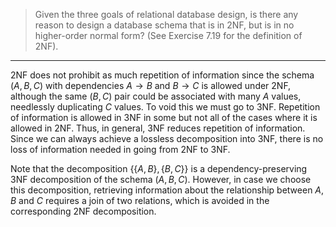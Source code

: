 > Given the three goals of relational database design, is there any reason
> to design a database schema that is in 2NF, but is in no higher-order 
> normal form? (See Exercise 7.19 for the definition of 2NF). 

--------------------------------

2NF does not prohibit as much repetition of information since the schema 
$(A,B,C)$ with dependencies $A \rightarrow B$ and $B \rightarrow C$ is 
allowed under 2NF, although the same $(B,C)$ pair could be associated with 
many $A$ values, needlessly duplicating $C$ values. To void this we must go to 3NF. 
Repetition of information is allowed in 3NF in some but not all of 
the cases where it is allowed in 2NF. Thus, in general, 3NF reduces 
repetition of information. Since we can always achieve a lossless 
decomposition into 3NF, there is no loss of information needed in going 
from 2NF to 3NF. 

Note that the decomposition $\{ \{A, B\}, \{B, C\} \}$ is a dependency-preserving 
3NF decomposition of the schema $(A, B, C)$. However, in case we choose this decomposition, 
retrieving information about the relationship between $A$, $B$ and $C$ requires a join 
of two relations, which is avoided in the corresponding 2NF decomposition. 

